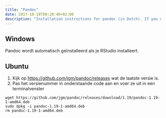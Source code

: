 ```yaml
---
title: "Pandoc"
date: 2017-10-18T00:28:40+02:00
description: "Installation instructions for pandoc (in Dutch). If you need to convert files from one markup format into another, pandoc is your swiss-army knife. Pandoc can convert documents in (several dialects of) Markdown, reStructuredText, textile, HTML, DocBook, LaTeX, MediaWiki markup, TWiki markup, TikiWiki markup, Creole 1.0, Vimwiki markup, OPML, Emacs Org-Mode, Emacs Muse, txt2tags, Microsoft Word docx, LibreOffice ODT, EPUB, or Haddock markup."
---
```


## Windows

Pandoc wordt automatisch geïnstalleerd als je RStudio installeert.

## Ubuntu

1. Kijk op https://github.com/jgm/pandoc/releases wat de laatste versie is.
1. Pas het versienummer in onderstaande code aan en voer ze uit in een terminalvenster

```
wget https://github.com/jgm/pandoc/releases/download/1.19/pandoc-1.19-1-amd64.deb
sudo dpkg -i pandoc-1.19-1-amd64.deb
rm pandoc-1.19-1-amd64.deb
```
